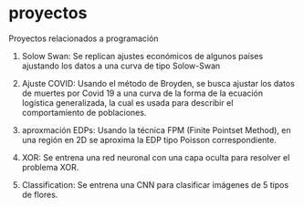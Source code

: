 # proyectos
Proyectos relacionados a programación

1. Solow Swan: Se replican ajustes económicos de algunos países ajustando los datos a una curva de tipo Solow-Swan

2. Ajuste COVID: Usando el método de Broyden, se busca ajustar los datos de muertes por Covid 19 a una curva de la forma de la ecuación logística generalizada, la cual es usada para describir el comportamiento de poblaciones.

3. aproxmación EDPs: Usando la técnica FPM (Finite Pointset Method), en una región en 2D se aproxima la EDP tipo Poisson correspondiente.

4. XOR: Se entrena una red neuronal con una capa oculta para resolver el problema XOR.

5. Classification: Se entrena una CNN para clasificar imágenes de 5 tipos de flores.
